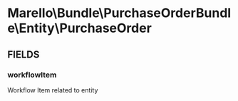 # Marello\Bundle\PurchaseOrderBundle\Entity\PurchaseOrder

## FIELDS

### workflowItem

Workflow Item related to entity
